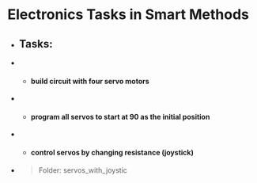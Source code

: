 # Electronics Tasks in Smart Methods 
- ## Tasks: 
- - #### build circuit with four servo motors 
- - #### program all servos to start at 90 as the initial position 
- - #### control servos by changing resistance (joystick)
- > Folder: servos_with_joystic
